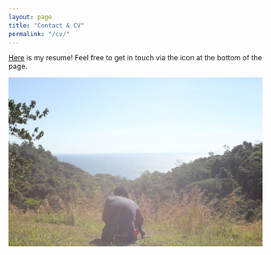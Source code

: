 ```yaml
---
layout: page
title: "Contact & CV"
permalink: "/cv/"
---
```

[Here](CV.pdf) is my resume! Feel free to get in touch via the icon at the bottom of the page.

![Costa Rica](assets/Homepage.jpg)
